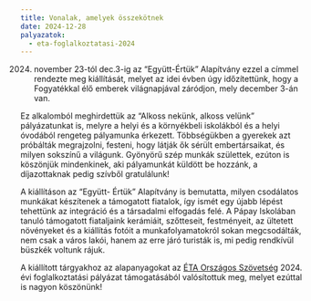 ```yaml
---
title: Vonalak, amelyek összekötnek
date: 2024-12-28
palyazatok:
  - eta-foglalkoztatasi-2024
---
```

2024. november 23-tól dec.3-ig az “Együtt-Értük” Alapítvány ezzel a címmel rendezte meg kiállítását, melyet az idei évben úgy időzítettünk, hogy a Fogyatékkal élő emberek világnapjával záródjon, mely december 3-án van.
<!--more-->

Ez alkalomból meghirdettük az “Alkoss nekünk, alkoss velünk” pályázatunkat is, melyre a helyi és a környékbeli iskolákból és a helyi óvodából rengeteg pályamunka érkezett. Többségükben a gyerekek azt próbálták megrajzolni, festeni, hogy látják ők sérült embertársaikat, és milyen sokszínű a világunk. Gyönyörű szép munkák születtek, ezúton is köszönjük mindenkinek, aki pályamunkát küldött be hozzánk, a díjazottaknak pedig szívből gratulálunk!

A kiállításon az “Együtt- Értük” Alapítvány is bemutatta, milyen csodálatos munkákat készítenek a támogatott fiatalok, így ismét egy újabb lépést tehettünk az integráció és a társadalmi elfogadás felé. A Pápay Iskolában tanuló támogatott fiataljaink kerámiáit, szőtteseit, festményeit, az ültetett növényeket és a kiállítás fotóit a munkafolyamatokról sokan megcsodálták, nem csak a város lakói, hanem az erre járó turisták is, mi pedig rendkívül büszkék voltunk rájuk.

A kiállított tárgyakhoz az alapanyagokat az [ÉTA Országos Szövetség](https://www.eta-szov.hu) 2024. évi foglalkoztatási pályázat támogatásából valósítottuk meg, melyet ezúttal is nagyon köszönünk!
